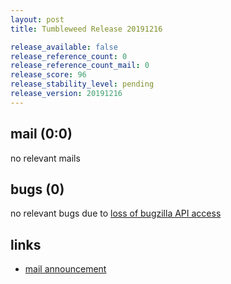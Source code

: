 ```yaml
---
layout: post
title: Tumbleweed Release 20191216

release_available: false
release_reference_count: 0
release_reference_count_mail: 0
release_score: 96
release_stability_level: pending
release_version: 20191216
---
```


## mail (0:0)

no relevant mails

## bugs (0)

<!--more-->

no relevant bugs due to [loss of bugzilla API access](https://bugzilla.opensuse.org/show_bug.cgi?id=1157722)



## links

- [mail announcement](https://lists.opensuse.org/opensuse-factory/2019-12/msg00119.html)

